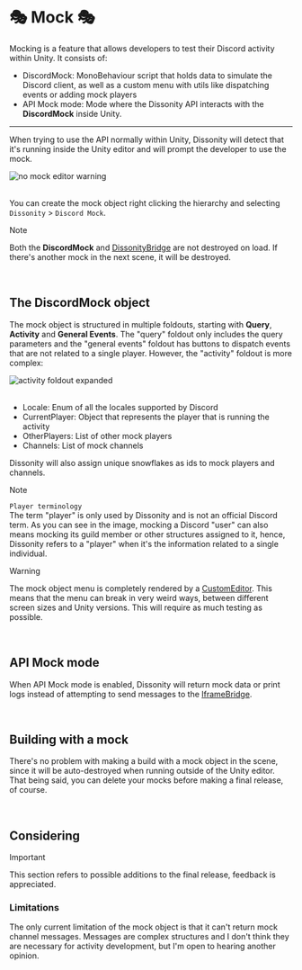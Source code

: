# 🎭 Mock 🎭

Mocking is a feature that allows developers to test their Discord activity within Unity. It consists of:

- DiscordMock: MonoBehaviour script that holds data to simulate the Discord client, as well as a custom menu with utils like dispatching events or adding mock players
- API Mock mode: Mode where the Dissonity API interacts with the **DiscordMock** inside Unity.

---

When trying to use the API normally within Unity, Dissonity will detect that it's running inside the Unity editor and will prompt the developer to use the mock.

<img alt="no mock editor warning" src="https://i.imgur.com/pdNaGg5.png">

<br>

<br>

You can create the mock object right clicking the hierarchy and selecting `Dissonity` > `Discord Mock`.

> [!NOTE]
> Both the **DiscordMock** and [DissonityBridge](https://github.com/Furnyr/Dissonity/wiki#-terms-) are not destroyed on load. If there's another mock in the next scene, it will be destroyed.

<br>

## The DiscordMock object

The mock object is structured in multiple foldouts, starting with **Query**, **Activity** and **General Events**. The "query" foldout only includes the query parameters and the "general events" foldout has buttons to dispatch events that are not related to a single player. However, the "activity" foldout is more complex:

<img alt="activity foldout expanded" src="https://i.imgur.com/nnxZvMi.png">

<br>

<br>

- Locale: Enum of all the locales supported by Discord
- CurrentPlayer: Object that represents the player that is running the activity
- OtherPlayers: List of other mock players
- Channels: List of mock channels

Dissonity will also assign unique snowflakes as ids to mock players and channels.

> [!NOTE]
> `Player terminology` <br> The term "player" is only used by Dissonity and is not an official Discord term. As you can see in the image, mocking a Discord "user" can also means mocking its guild member or other structures assigned to it, hence, Dissonity refers to a "player" when it's the information related to a single individual.

> [!WARNING]
> The mock object menu is completely rendered by a [CustomEditor](https://docs.unity3d.com/Manual/editor-CustomEditors.html). This means that the menu can break in very weird ways, between different screen sizes and Unity versions. This will require as much testing as possible.

<br>

## API Mock mode

When API Mock mode is enabled, Dissonity will return mock data or print logs instead of attempting to send messages to the [IframeBridge](https://github.com/Furnyr/Dissonity/wiki#-terms-).

<br>

## Building with a mock

There's no problem with making a build with a mock object in the scene, since it will be auto-destroyed when running outside of the Unity editor. That being said, you can delete your mocks before making a final release, of course.

<br>

## Considering

> [!IMPORTANT]
> This section refers to possible additions to the final release, feedback is appreciated.

### Limitations

The only current limitation of the mock object is that it can't return mock channel messages. Messages are complex structures and I don't think they are necessary for activity development, but I'm open to hearing another opinion.